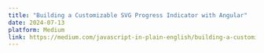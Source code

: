 ```yaml
---
title: "Building a Customizable SVG Progress Indicator with Angular"
date: 2024-07-13
platform: Medium
link: https://medium.com/javascript-in-plain-english/building-a-customizable-svg-progress-indicator-with-angular-02c97d36ee78
---
```

